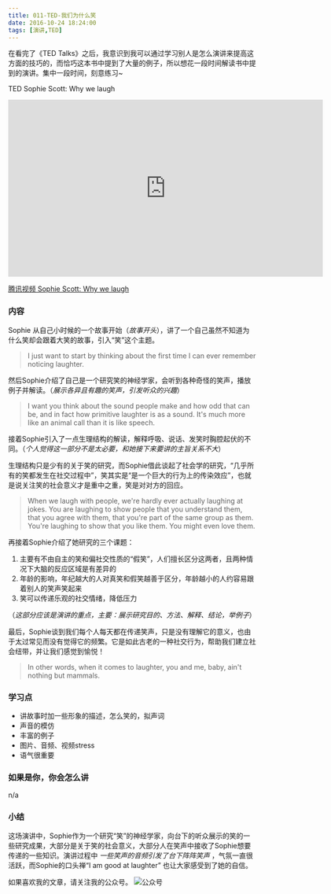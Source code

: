 ```yaml
---
title: 011-TED-我们为什么笑
date: 2016-10-24 18:24:00
tags: [演讲,TED]
---
```

在看完了《TED Talks》之后，我意识到我可以通过学习别人是怎么演讲来提高这方面的技巧的，而恰巧这本书中提到了大量的例子，所以想花一段时间解读书中提到的演讲。集中一段时间，刻意练习~

TED Sophie Scott: Why we laugh
<iframe src="https://embed.ted.com/talks/sophie_scott_why_we_laugh" width="640" height="360" frameborder="0" scrolling="no" webkitAllowFullScreen mozallowfullscreen allowFullScreen></iframe>

[腾讯视频 Sophie Scott: Why we laugh](http://static.video.qq.com/TPout.swf?vid=p01596yygak&auto=0)

### 内容
Sophie 从自己小时候的一个故事开始（*故事开头*），讲了一个自己虽然不知道为什么笑却会跟着大笑的故事，引入“笑”这个主题。

>I just want to start by thinking about the first time I can ever remember noticing laughter.

然后Sophie介绍了自己是一个研究笑的神经学家，会听到各种奇怪的笑声，播放例子并解读。（*展示各异且有趣的笑声，引发听众的兴趣*）

>I want you think about the sound people make and how odd that can be, and in fact how primitive laughter is as a sound. It's much more like an animal call than it is like speech.

接着Sophie引入了一点生理结构的解读，解释呼吸、说话、发笑时胸腔起伏的不同。（*个人觉得这一部分不是太必要，和她接下来要讲的主旨关系不大*）

生理结构只是少有的关于笑的研究，而Sophie借此谈起了社会学的研究，“几乎所有的笑都发生在社交过程中”，笑其实是“是一个巨大的行为上的传染效应”，也就是说关注笑的社会意义才是重中之重，笑是对对方的回应。

>When we laugh with people, we're hardly ever actually laughing at jokes. You are laughing to show people that you understand them, that you agree with them, that you're part of the same group as them. You're laughing to show that you like them. You might even love them.

再接着Sophie介绍了她研究的三个课题：
1. 主要有不由自主的笑和偏社交性质的“假笑”，人们擅长区分这两者，且两种情况下大脑的反应区域是有差异的
2. 年龄的影响，年纪越大的人对真笑和假笑越善于区分，年龄越小的人约容易跟着别人的笑声笑起来
3. 笑可以传递乐观的社交情绪，降低压力

（*这部分应该是演讲的重点，主要：展示研究目的、方法、解释、结论，举例子*）

最后，Sophie谈到我们每个人每天都在传递笑声，只是没有理解它的意义，也由于太过常见而没有觉得它的频繁。它是如此古老的一种社交行为，帮助我们建立社会纽带，并让我们感觉到愉悦！

>In other words, when it comes to laughter, you and me, baby, ain't nothing but mammals.

### 学习点
- 讲故事时加一些形象的描述，怎么笑的，拟声词
- 声音的模仿
- 丰富的例子
- 图片、音频、视频stress
- 语气很重要

### 如果是你，你会怎么讲
n/a

### 小结
这场演讲中，Sophie作为一个研究“笑”的神经学家，向台下的听众展示的笑的一些研究成果，大部分是关于笑的社会意义，大部分人在笑声中接收了Sophie想要传递的一些知识。演讲过程中 *一些笑声的音频引发了台下阵阵笑声* ，气氛一直很活跃，而Sophie的口头禅“I am good at laughter” 也让大家感受到了她的自信。

如果喜欢我的文章，请关注我的公众号。
![公众号](http://ofjzymouj.bkt.clouddn.com/16-10-24/1552231.jpg)
